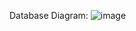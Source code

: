 Database Diagram:
![image](https://github.com/tolgaozkann/OttooPhase5/assets/96147862/9746b5c6-bf41-445c-a335-7e6940ca99cb)


